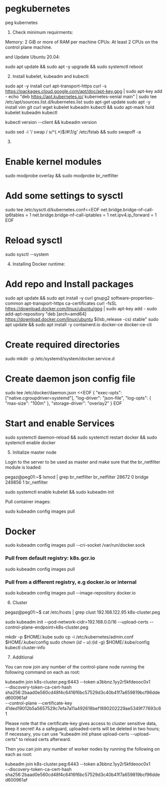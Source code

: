 # pegkubernetes
peg kubernetes

1. Check minimum requirments:

Memory: 2 GiB or more of RAM per machine
CPUs: At least 2 CPUs on the control plane machine.

and Update Ubuntu 20.04:

sudo apt update && sudo apt -y upgrade && sudo systemctl reboot

2. Install kubelet, kubeadm and kubectl:

sudo apt -y install curl apt-transport-https
curl -s https://packages.cloud.google.com/apt/doc/apt-key.gpg | sudo apt-key add -
echo "deb https://apt.kubernetes.io/ kubernetes-xenial main" | sudo tee /etc/apt/sources.list.d/kubernetes.list
sudo apt-get update 
sudo apt -y install vim git curl wget kubelet kubeadm kubectl && sudo apt-mark hold kubelet kubeadm kubectl

kubectl version --client && kubeadm version

sudo sed -i '/ swap / s/^\(.*\)$/#\1/g' /etc/fstab && sudo swapoff -a


3.
# Enable kernel modules
sudo modprobe overlay && sudo modprobe br_netfilter

# Add some settings to sysctl
sudo tee /etc/sysctl.d/kubernetes.conf<<EOF
net.bridge.bridge-nf-call-ip6tables = 1
net.bridge.bridge-nf-call-iptables = 1
net.ipv4.ip_forward = 1
EOF

# Reload sysctl
sudo sysctl --system
                                            
4. Installing Docker runtime:
                                            
# Add repo and Install packages
sudo apt update && sudo apt install -y curl gnupg2 software-properties-common apt-transport-https ca-certificates
curl -fsSL https://download.docker.com/linux/ubuntu/gpg | sudo apt-key add -
sudo add-apt-repository "deb [arch=amd64] https://download.docker.com/linux/ubuntu $(lsb_release -cs) stable"
sudo apt update && sudo apt install -y containerd.io docker-ce docker-ce-cli

# Create required directories
sudo mkdir -p /etc/systemd/system/docker.service.d

# Create daemon json config file
sudo tee /etc/docker/daemon.json <<EOF
{
  "exec-opts": ["native.cgroupdriver=systemd"],
  "log-driver": "json-file",
  "log-opts": {
    "max-size": "100m"
  },
  "storage-driver": "overlay2"
}
EOF

# Start and enable Services
                                      
sudo systemctl daemon-reload && sudo systemctl restart docker && sudo systemctl enable docker
                                      
5. Initialize master node

Login to the server to be used as master and make sure that the br_netfilter module is loaded:

pegaz@peg01:~$ lsmod | grep br_netfilter
br_netfilter           28672  0
bridge                249856  1 br_netfilter

sudo systemctl enable kubelet && sudo kubeadm init
                                      
Pull container images:

sudo kubeadm config images pull

# Docker
sudo kubeadm config images pull --cri-socket /var/run/docker.sock
                                      
### Pull from default registry: k8s.gcr.io ###
sudo kubeadm config images pull

### Pull from a different registry, e.g docker.io or internal ###
sudo kubeadm config images pull --image-repository docker.io                                     

                                      
6. Cluster

pegaz@peg01:~$ cat /etc/hosts | grep clust
192.168.122.95 k8s-cluster.peg

sudo kubeadm init --pod-network-cidr=192.168.0.0/16 --upload-certs --control-plane-endpoint=k8s-cluster.peg

mkdir -p $HOME/.kube
sudo cp -i /etc/kubernetes/admin.conf $HOME/.kube/config
sudo chown $(id -u):$(id -g) $HOME/.kube/config
kubectl cluster-info

7. Additional
                                      
You can now join any number of the control-plane node running the following command on each as root:

  kubeadm join k8s-cluster.peg:6443 --token a3bbnz.1yy2r5kfdeooc0x1 \
	--discovery-token-ca-cert-hash sha256:2baad0e560cd48f4c6416f6bc57529d3c40b41f7a659819bcf96dded600961af \
	--control-plane --certificate-key 41ded19012b5a5657529c7efa7a11a492618bef1890202229ae5349f77693c61

Please note that the certificate-key gives access to cluster sensitive data, keep it secret!
As a safeguard, uploaded-certs will be deleted in two hours; If necessary, you can use
"kubeadm init phase upload-certs --upload-certs" to reload certs afterward.

Then you can join any number of worker nodes by running the following on each as root:

kubeadm join k8s-cluster.peg:6443 --token a3bbnz.1yy2r5kfdeooc0x1 \
	--discovery-token-ca-cert-hash sha256:2baad0e560cd48f4c6416f6bc57529d3c40b41f7a659819bcf96dded600961af 

                                      
                                      
                                      
                                      
                                      
                                      
